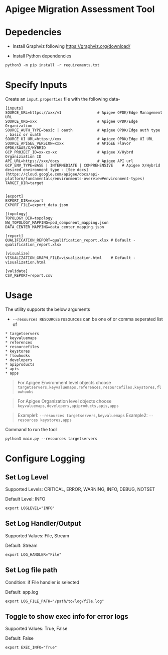 # Apigee Migration Assessment Tool

# Depedencies  

* Install Graphviz following https://graphviz.org/download/

* Install Python dependencies
```
python3 -m pip install -r requirements.txt
```

# Specify Inputs

Create an `input.properties` file with the following data-

```
[inputs]      
SOURCE_URL=https://xxx/v1                # Apigee OPDK/Edge Management URL 
SOURCE_ORG=xxx                           # Apigee OPDK/Edge Organization
SOURCE_AUTH_TYPE=basic | oauth           # Apigee OPDK/Edge auth type , basic or ouath
SOURCE_UI_URL=https://xxx                # Apigee OPDK/Edge UI URL
SOURCE_APIGEE_VERSION=xxxx               # APIGEE Flavor OPDK/SAAS/X/HYBRID
GCP_PROJECT_ID=xx-xx-xx                  # Apigee X/Hybrd Organiziation ID
API_URL=https://xxx/docs                 # Apigee API url
GCP_ENV_TYPE=BASE | INTERMEDIATE | COMPREHENSIVE    # Apigee X/Hybrid desired environment type - [See docs](https://cloud.google.com/apigee/docs/api-platform/fundamentals/environments-overview#environment-types)
TARGET_DIR=target


[export]
EXPORT_DIR=export
EXPORT_FILE=export_data.json

[topology]
TOPOLOGY_DIR=topology
NW_TOPOLOGY_MAPPING=pod_component_mapping.json
DATA_CENTER_MAPPING=data_center_mapping.json

[report]
QUALIFICATION_REPORT=qualification_report.xlsx # Default - qualification_report.xlsx

[visualize]
VISUALIZATION_GRAPH_FILE=visualization.html    # Default - visualization.html

[validate]
CSV_REPORT=report.csv
```

# Usage 

The utility supports the below arguments

* `--resources RESOURCES` resources can be one of or comma seperated list of
```                   
* targetservers
* keyvaluemaps
* references
* resourcefiles
* keystores
* flowhooks
* developers
* apiproducts
* apis
* apps
```
                                                
> For Apigee Environment level objects choose
>    `targetservers,keyvaluemaps,references,resourcefiles,keystores,flowhooks`

> For Apigee Organization level objects choose
>    `keyvaluemaps,developers,apiproducts,apis,apps`

> Example1: `--resources targetservers,keyvaluemaps`
> Example2: `--resources keystores,apps`
                                                

Command to run the tool
```
python3 main.py --resources targetservers

```

# Configure Logging

## Set Log Level
Supported Levels: CRITICAL, ERROR, WARNING, INFO, DEBUG, NOTSET

Default Level: INFO
```
export LOGLEVEL="INFO"
```

## Set Log Handler/Output
Supported Values: File, Stream

Default: Stream

```
export LOG_HANDLER="File"
```

## Set Log file path 
Condition: if File handler is selected

Default: app.log
```
export LOG_FILE_PATH="/path/to/log/file.log"
```

## Toggle to show exec info for error logs
Supported Values: True, False

Default: False
```
export EXEC_INFO="True"
```